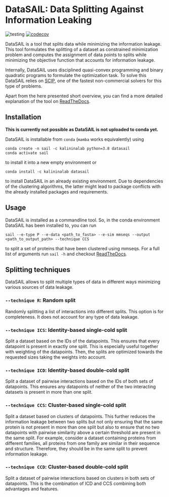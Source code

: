 # DataSAIL: Data Splitting Against Information Leaking 

![testing](https://github.com/kalininalab/glyles/actions/workflows/test.yaml/badge.svg)
[![codecov](https://codecov.io/gh/kalininalab/DataSAIL/branch/main/graph/badge.svg)](https://codecov.io/gh/kalininalab/DataSAIL)

DataSAIL is a tool that splits data while minimizing the information leakage. This tool formulates the splitting of a 
dataset as constrained minimization problem and computes the assignment of data points to splits while minimizing the 
objective function that accounts for information leakage.

Internally, DataSAIL uses disciplined quasi-convex programming and binary quadratic programs to formulate the 
optimization task. To solve this DataSAIL relies on [SCIP](https://scipopt.org/), one of the fastest non-commercial 
solvers for this type of problems.

Apart from the here presented short overview, you can find a more detailed explanation of the tool on 
[ReadTheDocs](https://datasail.readthedocs.io/en/stable/index.html). 

## Installation

**This is currently not possible as DataSAIL is not uploaded to conda yet.**

DataSAIL is installable from `conda` (`mamba` works equivalently) using

````shell
conda create -n sail -c kalininalab python=3.8 datasail
conda activate sail
````

to install it into a new empty environment or

````shell
conda install -c kalininalab datasail
````

to install DataSAIL in an already existing environment. Due to dependencies of the clustering algorithms, the latter 
might lead to package conflicts with the already installed packages and requirements.

## Usage

DataSAIL is installed as a commandline tool. So, in the conda environment DataSAIL has been installed to, you can run 

````shell
sail --e-type P --e-data <path_to_fasta> --e-sim mmseqs --output <path_to_output_path> --technique CCS
````

to split a set of proteins that have been clustered using mmseqs. For a full list of arguments run `sail -h` and 
checkout [ReadTheDocs](https://datasail.readthedocs.io/en/stable/index.html).

## Splitting techniques

DataSAIL allows to split multiple types of data in different ways minimizing various sources of data leakage.

### `--technique R`: Random split

Randomly splitting a list of interactions into different splits. This option is for completeness. It does not account 
for any type of data leakage.

### `--technique ICS`: Identity-based single-cold split

Split a dataset based on the IDs of the datapoints. This ensures that every datapoint is present in exactly one split. 
This is especially useful together with weighting of the datapoints. Then, the splits are optimized towards the 
requested sizes taking the weights into account.

### `--technique ICD`: Identity-based double-cold split

Split a dataset of pairwise interactions based on the IDs of both sets of datapoints. This ensures any 
datapoints of neither of the two interacting datasets is present in more than one split.

### `--technique CCS`: Cluster-based single-cold split

Split a dataset based on clusters of datapoints. This further reduces the information leakage between two splits but 
not only ensuring that the same protein is not present in more than one split but also to ensure that no two datapoints 
with pairwise similarity above a certain threshold are present in the same split. For example, consider a dataset 
containing proteins from different families, all proteins from one family are similar in their sequence and structure. 
Therefore, they should be in the same split to prevent information leakage.

### `--technique CCD`: Cluster-based double-cold split

Split a dataset of pairwise interactions based on clusters in both sets of datapoints. This is the combination of ICD 
and CCS combining both advantages and features.